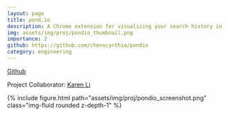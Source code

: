 ```yaml
---
layout: page
title: pond.io
description: A Chrome extension for visualizing your search history in a node cluster graph.
img: assets/img/proj/pondio_thumbnail.png
importance: 2
github: https://github.com/chenxcynthia/pondio
category: engineering
---
```


<div class = "projheader">
    <div class="links"><a href="https://github.com/chenxcynthia/pondio" class="btn z-depth-0" role="button"> <i class="fab fa-github gh-icon"></i> Github</a></div> 
</div>

Project Collaborator: [Karen Li](https://github.com/karenli6)


<div class="row justify-content-sm-center">
    <div class="col-sm-12 mt-3 mt-md-0">
        {% include figure.html path="assets/img/proj/pondio_screenshot.png" class="img-fluid rounded z-depth-1" %}
    </div>
</div>
